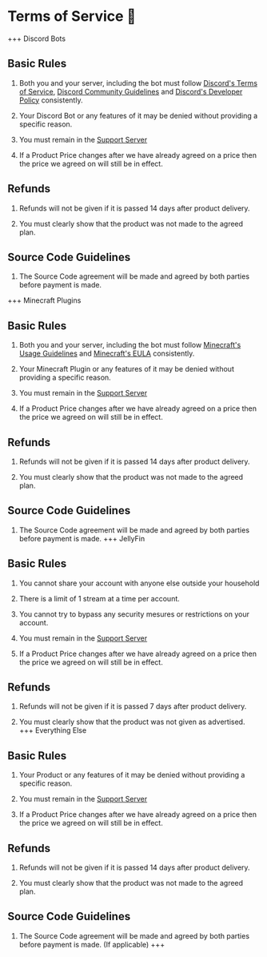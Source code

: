 # Terms of Service 📄

+++ Discord Bots
## Basic Rules

1. Both you and your server, including the bot must follow [Discord's Terms of Service](https://discord.com/terms), [Discord Community Guidelines](https://discord.com/guidelines) and [Discord's Developer Policy](https://discord.com/developers/docs/policies-and-agreements/developer-terms-of-service) consistently.

2. Your Discord Bot or any features of it may be denied without providing a specific reason.

3. You must remain in the [Support Server](https://discord.gg/YHqYJ4V4NF)

4. If a Product Price changes after we have already agreed on a price then the price we agreed on will still be in effect.

## Refunds

1. Refunds will not be given if it is passed 14 days after product delivery.

2. You must clearly show that the product was not made to the agreed plan.

## Source Code Guidelines

1. The Source Code agreement will be made and agreed by both parties before payment is made.

+++ Minecraft Plugins
## Basic Rules

1. Both you and your server, including the bot must follow [Minecraft's Usage Guidelines](https://www.minecraft.net/en-us/usage-guidelines) and [Minecraft's EULA](https://www.minecraft.net/en-us/eula) consistently.

2. Your Minecraft Plugin or any features of it may be denied without providing a specific reason.

3. You must remain in the [Support Server](https://discord.gg/YHqYJ4V4NF)

4. If a Product Price changes after we have already agreed on a price then the price we agreed on will still be in effect.

## Refunds

1. Refunds will not be given if it is passed 14 days after product delivery.

2. You must clearly show that the product was not made to the agreed plan.

## Source Code Guidelines

1. The Source Code agreement will be made and agreed by both parties before payment is made.
+++ JellyFin
## Basic Rules

1. You cannot share your account with anyone else outside your household

2. There is a limit of 1 stream at a time per account.

3. You cannot try to bypass any security mesures or restrictions on your account.

4. You must remain in the [Support Server](https://discord.gg/YHqYJ4V4NF)

5. If a Product Price changes after we have already agreed on a price then the price we agreed on will still be in effect.

## Refunds

1. Refunds will not be given if it is passed 7 days after product delivery.

2. You must clearly show that the product was not given as advertised.
+++ Everything Else
## Basic Rules

1. Your Product or any features of it may be denied without providing a specific reason.

2. You must remain in the [Support Server](https://discord.gg/YHqYJ4V4NF)

3. If a Product Price changes after we have already agreed on a price then the price we agreed on will still be in effect.

## Refunds

1. Refunds will not be given if it is passed 14 days after product delivery.

2. You must clearly show that the product was not made to the agreed plan.

## Source Code Guidelines

1. The Source Code agreement will be made and agreed by both parties before payment is made. (If applicable)
+++
